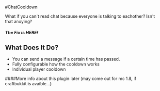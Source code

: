 #ChatCooldown


What if you can't read chat because everyone is talking to eachother? Isn't that anoying?
##### The Fix is HERE!

## What Does It Do?
- You can send a message if a certain time has passed.
- Fully configurable how the cooldown works
- Individual player cooldown


####More info about this plugin later (may come out for mc 1.8, if craftbukkit is avaible...)
